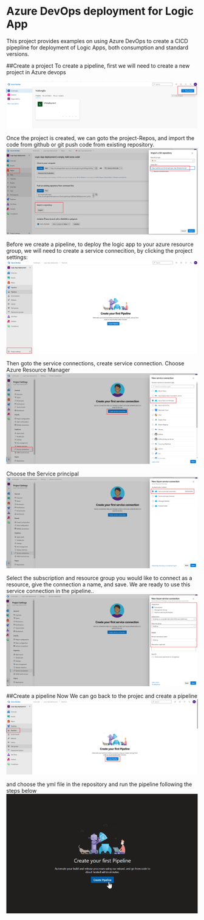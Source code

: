 # Azure DevOps deployment for Logic App

This project provides examples on using Azure DevOps to create a CICD pipepline for deployment of Logic Apps, both consumption and standard versions. 

##Create a project
To create a pipeline, first we will need to create a new project in Azure devops

  ![Single instance, double implementation](./images/new-project.png)

Once the project is created, we can goto the project-Repos, and import the code from github or git push code from existing repository. 
  ![Single instance, double implementation](./images/import.png)

Before we create a pipeline, to deploy the logic app to your azure resource group, we will need to create a service connecition, by clicking the project settings:
  ![Single instance, double implementation](./images/project-settings.png)
  
Then goto the service connections, create service connection. Choose Azure Resource Manager
 ![Single instance, double implementation](./images/create-service-connection.png)
 
Choose the Service principal
  ![Single instance, double implementation](./images/create-service-connection2.png)
 
Select the subscription and resource group you would like to connect as a resource, give the connection a name, and save. We are ready to use this service connection in the pipeline..
   ![Single instance, double implementation](./images/create-service-connection3.png)
 
 
 ##Create a pipeline
Now We can go back to the projec and create a pipeline 
   ![Single instance, double implementation](./images/pipeline.png)
   
and choose the yml file in the repository and run the pipeline following the steps below   
   ![Single instance, double implementation](./images/create-pipeline.gif)
